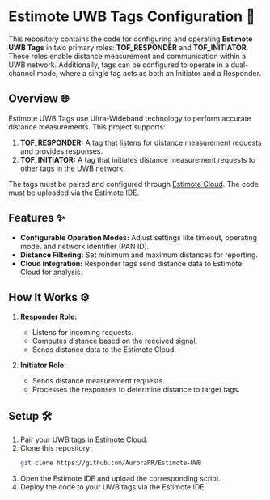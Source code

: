 # Estimote UWB Tags Configuration 🚀

This repository contains the code for configuring and operating **Estimote UWB Tags** in two primary roles: **TOF_RESPONDER** and **TOF_INITIATOR**. These roles enable distance measurement and communication within a UWB network. Additionally, tags can be configured to operate in a dual-channel mode, where a single tag acts as both an Initiator and a Responder.

## Overview 🌐
Estimote UWB Tags use Ultra-Wideband technology to perform accurate distance measurements. This project supports:

1. **TOF_RESPONDER:** A tag that listens for distance measurement requests and provides responses.
2. **TOF_INITIATOR:** A tag that initiates distance measurement requests to other tags in the UWB network.

The tags must be paired and configured through [Estimote Cloud](https://cloud.estimote.com). The code must be uploaded via the Estimote IDE.

## Features ✨
- **Configurable Operation Modes:** Adjust settings like timeout, operating mode, and network identifier (PAN ID).
- **Distance Filtering:** Set minimum and maximum distances for reporting.
- **Cloud Integration:** Responder tags send distance data to Estimote Cloud for analysis.

## How It Works ⚙️
1. **Responder Role:**
   - Listens for incoming requests.
   - Computes distance based on the received signal.
   - Sends distance data to the Estimote Cloud.

2. **Initiator Role:**
   - Sends distance measurement requests.
   - Processes the responses to determine distance to target tags.

## Setup 🛠️
1. Pair your UWB tags in [Estimote Cloud](https://cloud.estimote.com).
2. Clone this repository:
   ```bash
   git clone https://github.com/AuroraPR/Estimote-UWB
3. Open the Estimote IDE and upload the corresponding script.
4. Deploy the code to your UWB tags via the Estimote IDE.
   
